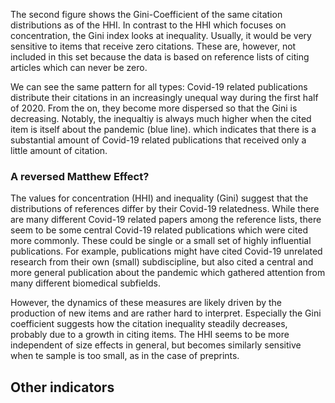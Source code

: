 The second figure shows the Gini-Coefficient of the same citation distributions as of the HHI. In contrast to the HHI which focuses on concentration, the Gini index looks at inequality. Usually, it would be very sensitive to items that receive zero citations. These are, however, not included in this set because the data is based on reference lists of citing articles which can never be zero. 

We can see the same pattern for all types: Covid-19 related publications distribute their citations in an increasingly unequal way during the first half of 2020. From the on, they become more dispersed so that the Gini is decreasing. Notably, the inequaltiy is always much higher when the cited item is itself about the pandemic (blue line). which indicates that there is a substantial amount of Covid-19 related publications that received only a little amount of citation.

### A reversed Matthew Effect?

The values for concentration (HHI) and inequality (Gini) suggest that the distributions of references differ by their Covid-19 relatedness. While there are many different Covid-19 related papers among the reference lists, there seem to be some central Covid-19 related publications which were cited more commonly. These could be single or a small set of highly influential publications. For example, publications might have cited Covid-19 unrelated research from their own (small) subdiscipline, but also cited a central and more general publication about the pandemic which gathered attention from many different biomedical subfields.

However, the dynamics of these measures are likely driven by the production of new items and are rather hard to interpret. Especially the Gini coefficient suggests how the citation inequality steadily decreases, probably due to a growth in citing items. The HHI seems to be more independent of size effects in general, but becomes similarly sensitive when te sample is too small, as in the case of preprints.

## Other indicators

